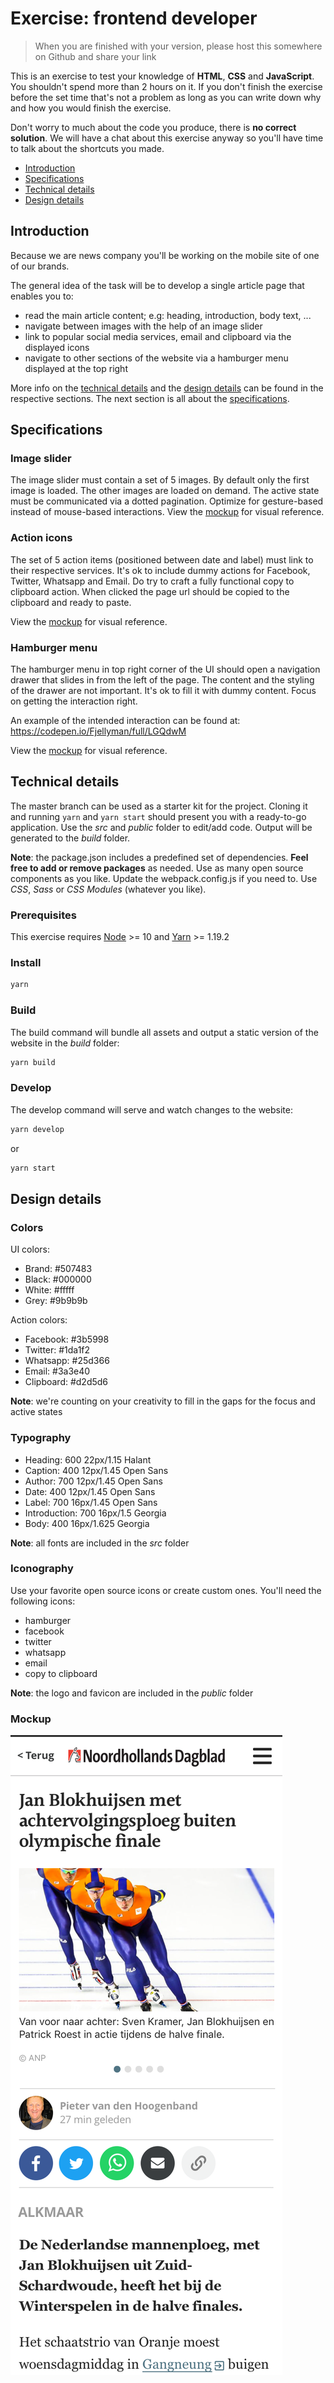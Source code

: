 # Exercise: frontend developer

> When you are finished with your version, please host this somewhere on Github and share your link

This is an exercise to test your knowledge of **HTML**, **CSS** and **JavaScript**. You shouldn't spend more than 2 hours on it. If you don't finish the exercise before the set time that's not a problem as long as you can write down why and how you would finish the exercise.

Don't worry to much about the code you produce, there is **no correct solution**. We will have a chat about this exercise anyway so you'll have time to talk about the shortcuts you made.

- [Introduction](#introduction)
- [Specifications](#specifications)
- [Technical details](#technical-details)
- [Design details](#design-details)

## Introduction

Because we are news company you'll be working on the mobile site of one of our brands.

The general idea of the task will be to develop a single article page that enables you to:

- read the main article content; e.g: heading, introduction, body text, ...
- navigate between images with the help of an image slider
- link to popular social media services, email and clipboard via the displayed icons
- navigate to other sections of the website via a hamburger menu displayed at the top right

More info on the [technical details](#technical-details) and the [design details](#design-details) can be found in the respective sections. The next section is all about the [specifications](#specifications).

## Specifications

### Image slider

The image slider must contain a set of 5 images. By default only the first image is loaded. The other images are loaded on demand. The active state must be communicated via a dotted pagination. Optimize for gesture-based instead of mouse-based interactions.
View the [mockup](#mockup) for visual reference.

### Action icons

The set of 5 action items (positioned between date and label) must link to their respective services. It's ok to include dummy actions for Facebook, Twitter, Whatsapp and Email. Do try to craft a fully functional copy to clipboard action. When clicked the page url should be copied to the clipboard and ready to paste.

View the [mockup](#mockup) for visual reference.

### Hamburger menu

The hamburger menu in top right corner of the UI should open a navigation drawer that slides in from the left of the page. The content and the styling of the drawer are not important. It's ok to fill it with dummy content. Focus on getting the interaction right.

An example of the intended interaction can be found at: https://codepen.io/Fjellyman/full/LGQdwM

View the [mockup](#mockup) for visual reference.

## Technical details

The master branch can be used as a starter kit for the project. Cloning it and running `yarn` and `yarn start` should present you with a ready-to-go application. Use the _src_ and _public_ folder to edit/add code. Output will be generated to the _build_ folder.

**Note**: the package.json includes a predefined set of dependencies. **Feel free to add or remove packages** as needed. Use as many open source components as you like. Update the webpack.config.js if you need to. Use _CSS_, _Sass_ or _CSS Modules_ (whatever you like).

### Prerequisites

This exercise requires [Node](https://nodejs.org/en/) >= 10 and [Yarn](https://yarnpkg.com/lang/en/) >= 1.19.2

### Install

```bash
yarn
```

### Build

The build command will bundle all assets and output a static version of the website in the _build_ folder:

```bash
yarn build
```

### Develop

The develop command will serve and watch changes to the website:

```bash
yarn develop
```

or

```bash
yarn start
```

## Design details

### Colors

UI colors:

- Brand: #507483
- Black: #000000
- White: #fffff
- Grey: #9b9b9b

Action colors:

- Facebook: #3b5998
- Twitter: #1da1f2
- Whatsapp: #25d366
- Email: #3a3e40
- Clipboard: #d2d5d6

**Note**: we're counting on your creativity to fill in the gaps for the focus and active states

### Typography

- Heading: 600 22px/1.15 Halant
- Caption: 400 12px/1.45 Open Sans
- Author: 700 12px/1.45 Open Sans
- Date: 400 12px/1.45 Open Sans
- Label: 700 16px/1.45 Open Sans
- Introduction: 700 16px/1.5 Georgia
- Body: 400 16px/1.625 Georgia

**Note**: all fonts are included in the _src_ folder

### Iconography

Use your favorite open source icons or create custom ones. You'll need the following icons:

- hamburger
- facebook
- twitter
- whatsapp
- email
- copy to clipboard

**Note**: the logo and favicon are included in the _public_ folder

### Mockup

![Final image](docs/images/screen.png)

